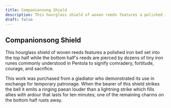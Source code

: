 ```yaml
---
title: Companionsong Shield
description: This hourglass shield of woven reeds features a polished iron bell set into the top half while...
draft: false
---
```


## Companionsong Shield

This hourglass shield of woven reeds features a polished iron bell set into the top half while
the bottom half's reeds are pierced by dozens of tiny iron runes commonly understood in Pentola
to signify comradery, fortitude, courage, and sacrifice.

This work was purchased from a gladiator who demonstrated its use in exchange for temporary
patronage. When the bearer of this shield strikes the bell it emits a ringing paean louder than
a lightning strike which fills allies with ardour that lasts for ten minutes; one of the
remaining charms on the bottom half rusts away.
